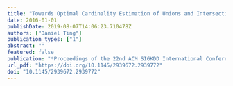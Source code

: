 ```yaml
---
title: "Towards Optimal Cardinality Estimation of Unions and Intersections with Sketches"
date: 2016-01-01
publishDate: 2019-08-07T14:06:23.710478Z
authors: ["Daniel Ting"]
publication_types: ["1"]
abstract: ""
featured: false
publication: "*Proceedings of the 22nd ACM SIGKDD International Conference on Knowledge Discovery and Data Mining, San Francisco, CA, USA, August 13-17, 2016*"
url_pdf: "https://doi.org/10.1145/2939672.2939772"
doi: "10.1145/2939672.2939772"
---
```


